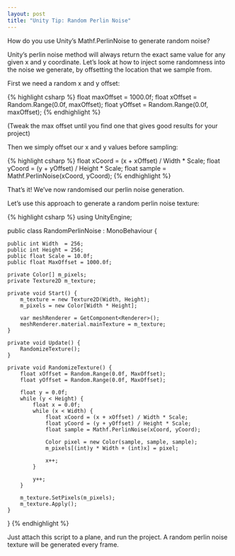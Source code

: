 ```yaml
---
layout: post
title: "Unity Tip: Random Perlin Noise"
---
```


How do you use Unity’s Mathf.PerlinNoise to generate random noise?

Unity’s perlin noise method will always return the exact same value for any given x and y coordinate. Let’s look at how to inject some randomness into the noise we generate, by offsetting the location that we sample from.

First we need a random x and y offset:

{% highlight csharp %}
float maxOffset = 1000.0f;
float xOffset = Random.Range(0.0f, maxOffset);
float yOffset = Random.Range(0.0f, maxOffset);
{% endhighlight %}

(Tweak the max offset until you find one that gives good results for your project)

Then we simply offset our x and y values before sampling:

{% highlight csharp %}
float xCoord = (x + xOffset) / Width * Scale;
float yCoord = (y + yOffset) / Height * Scale;
float sample = Mathf.PerlinNoise(xCoord, yCoord);
{% endhighlight %}

That’s it! We’ve now randomised our perlin noise generation.

Let’s use this approach to generate a random perlin noise texture:

{% highlight csharp %}
using UnityEngine;

public class RandomPerlinNoise : MonoBehaviour {

    public int Width  = 256;
    public int Height = 256;
    public float Scale = 10.0f;
    public float MaxOffset = 1000.0f;

    private Color[] m_pixels;
    private Texture2D m_texture;

    private void Start() {
        m_texture = new Texture2D(Width, Height);
        m_pixels = new Color[Width * Height];

        var meshRenderer = GetComponent<Renderer>();
        meshRenderer.material.mainTexture = m_texture;
    }

    private void Update() {
        RandomizeTexture();
    }

    private void RandomizeTexture() {
        float xOffset = Random.Range(0.0f, MaxOffset);
        float yOffset = Random.Range(0.0f, MaxOffset);

        float y = 0.0f;
        while (y < Height) {
            float x = 0.0f;
            while (x < Width) {
                float xCoord = (x + xOffset) / Width * Scale;
                float yCoord = (y + yOffset) / Height * Scale;
                float sample = Mathf.PerlinNoise(xCoord, yCoord);

                Color pixel = new Color(sample, sample, sample);
                m_pixels[(int)y * Width + (int)x] = pixel;

                x++;
            }

            y++;
        }

        m_texture.SetPixels(m_pixels);
        m_texture.Apply();
    }
}
{% endhighlight %}

Just attach this script to a plane, and run the project. A random perlin noise texture will be generated every frame.
